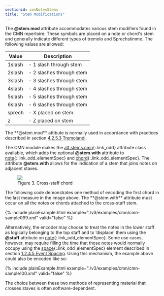 ```yaml
---
sectionid: cmnNotesStems
title: "Stem Modifications"
---
```




The **@stem.mod** attribute accommodates various stem modifiers found in the CMN
repertoire. These symbols are placed on a note or chord's stem and generally indicate
different types of tremolo and Sprechstimme. The following values are
allowed:

<table class="table table-striped table-hover">
   <thead>
      <tr>
         <th>Value</th>
         <th>Description</th>
      </tr>
   </thead>
   <tbody>
      <tr>
         <td>1slash</td>
         <td> - 1 slash through stem</td>
      </tr>
      <tr>
         <td>2slash</td>
         <td> - 2 slashes through stem</td>
      </tr>
      <tr>
         <td>3slash</td>
         <td> - 3 slashes through stem</td>
      </tr>
      <tr>
         <td>4slash</td>
         <td> - 4 slashes through stem</td>
      </tr>
      <tr>
         <td>5slash</td>
         <td> - 5 slashes through stem</td>
      </tr>
      <tr>
         <td>6slash</td>
         <td> - 6 slashes through stem</td>
      </tr>
      <tr>
         <td>sprech</td>
         <td> - X placed on stem</td>
      </tr>
      <tr>
         <td>z</td>
         <td> - Z placed on stem</td>
      </tr>
   </tbody>
</table>
The **@stem.mod** attibute is normally used in accordance with practices
described in section 
<a class="link_ptr" title="Tremolandi" href="/v3/guidelines/cmn.html#cmnTrem">4.2.5.3 Tremolandi</a>.



The CMN module makes the [att.stems.cmn](/v3/attribute-classes/att.stems.cmn.html){:.link_odd} attribute class
available, which adds the optional **@stem.with** attribute to [note](/v3/elements/note.html){:.link_odd_elementSpec} and [chord](/v3/elements/chord.html){:.link_odd_elementSpec}. The attribute **@stem.with** allows
for the indication of a stem that joins notes on adjacent staves.


<figure class="figure">
   <img src="../../../../guidelines/3.0.0/Images/modules/cmn/xchord-300.png" class="img-responsive"></img>
   <figcaption class="figure-caption">Figure 3. Cross-staff chord</figcaption>
</figure>
The following code demonstrates one method of encoding the first chord in the last
measure in the image above. The **@stem.with** attribute must occur on all the
notes or chords attached to the cross-staff stem.

{% include plainExample.html example="./v3/examples/cmn/cmn-sample099.xml" valid="false" %}

Alternatively, the encoder may choose to treat the notes in the lower staff as
logically belonging to the top staff and to ‘displace’ them using the
**@staff** attribute on [note](/v3/elements/note.html){:.link_odd_elementSpec}. Some use cases, however, may
require filling the time that those notes would normally occupy using the [space](/v3/elements/space.html){:.link_odd_elementSpec} element described in section 
<a class="link_ptr" title="Event Spacing" href="/v3/guidelines/shared.html#sharedNoteSpacing">1.2.4.5 Event Spacing</a>. Using this mechanism, the example above could also be encoded like so:

{% include plainExample.html example="./v3/examples/cmn/cmn-sample100.xml" valid="false" %}


The choice between these two methods of representing material that crosses staves
is
often software-dependent.

